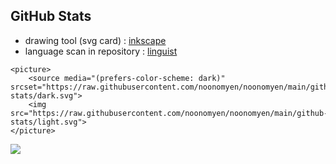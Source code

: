 ## GitHub Stats
- drawing tool (svg card) : [inkscape](https://inkscape.org/)
- language scan in repository : [linguist](https://github.com/github/linguist)

```
<picture>
    <source media="(prefers-color-scheme: dark)" srcset="https://raw.githubusercontent.com/noonomyen/noonomyen/main/github-stats/dark.svg">
    <img src="https://raw.githubusercontent.com/noonomyen/noonomyen/main/github-stats/light.svg">
</picture>
```

<picture>
    <source media="(prefers-color-scheme: dark)" srcset="https://raw.githubusercontent.com/noonomyen/noonomyen/main/github-stats/dark.svg">
    <img src="https://raw.githubusercontent.com/noonomyen/noonomyen/main/github-stats/light.svg">
</picture>

